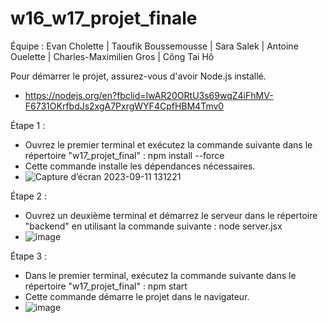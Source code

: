 # w16_w17_projet_finale
Équipe : Evan Cholette | Taoufik Boussemousse | Sara Salek | Antoine Ouelette | Charles-Maximilien Gros | Công Tai Hô



Pour démarrer le projet, assurez-vous d'avoir Node.js installé.
- https://nodejs.org/en?fbclid=IwAR20ORtU3s69wqZ4iFhMV-F6731OKrfbdJs2xgA7PxrgWYF4CpfHBM4Tmv0

Étape 1 :
- Ouvrez le premier terminal et exécutez la commande suivante dans le répertoire "w17_projet_final" : npm install --force
- Cette commande installe les dépendances nécessaires.
- ![Capture d’écran 2023-09-11 131221](https://github.com/EchoCodeInk/w17_projet_final/assets/143127630/fc6f5d20-497c-4f24-9fe7-d10a77322622)

Étape 2 :
- Ouvrez un deuxième terminal et démarrez le serveur dans le répertoire "backend" en utilisant la commande suivante : node server.jsx
- ![image](https://github.com/EchoCodeInk/w17_projet_final/assets/143127630/2073c716-7743-4493-96d6-529ce67c022a)
 

Étape 3 :
- Dans le premier terminal, exécutez la commande suivante dans le répertoire "w17_projet_final" : npm start
- Cette commande démarre le projet dans le navigateur.
- ![image](https://github.com/EchoCodeInk/w17_projet_final/assets/143127630/6600855c-8752-4884-9fca-44122180a8fb)






